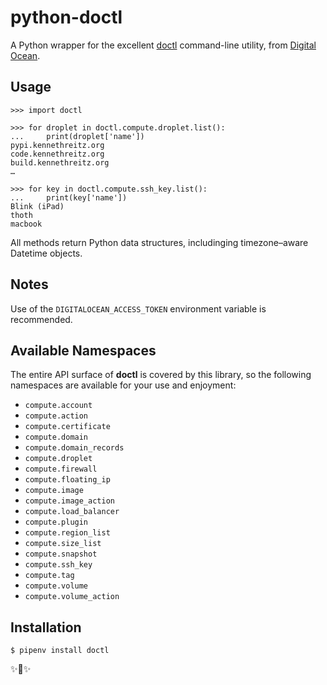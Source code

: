 python-doctl
============

A Python wrapper for the excellent [doctl](https://github.com/digitalocean/doctl) command-line utility, from [Digital Ocean](https://digitalocean.com).

Usage
-----

    >>> import doctl

    >>> for droplet in doctl.compute.droplet.list():
    ...     print(droplet['name'])
    pypi.kennethreitz.org
    code.kennethreitz.org
    build.kennethreitz.org
    …

    >>> for key in doctl.compute.ssh_key.list():
    ...     print(key['name'])
    Blink (iPad)
    thoth
    macbook

All methods return Python data structures, includinging timezone–aware Datetime objects.

Notes
-----

Use of the `DIGITALOCEAN_ACCESS_TOKEN` environment variable is recommended.


Available Namespaces
--------------------

The entire API surface of **doctl** is covered by this library, so the following
namespaces are available for your use and enjoyment:

- `compute.account`
- `compute.action`
- `compute.certificate`
- `compute.domain`
- `compute.domain_records`
- `compute.droplet`
- `compute.firewall`
- `compute.floating_ip`
- `compute.image`
- `compute.image_action`
- `compute.load_balancer`
- `compute.plugin`
- `compute.region_list`
- `compute.size_list`
- `compute.snapshot`
- `compute.ssh_key`
- `compute.tag`
- `compute.volume`
- `compute.volume_action`


Installation
------------

    $ pipenv install doctl

✨🍰✨
